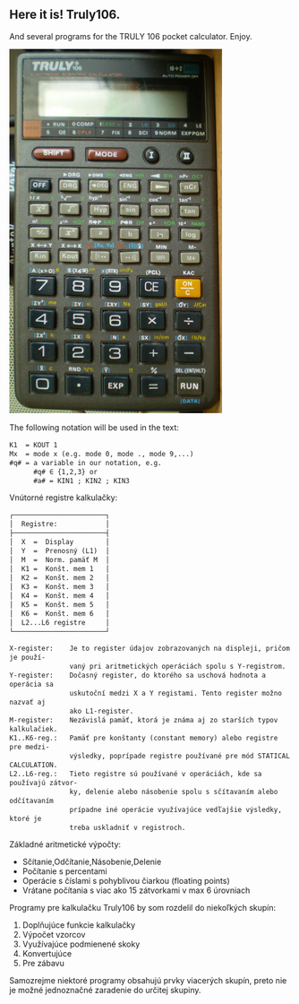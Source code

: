 ## Here it is! Truly106.
And several programs for the TRULY 106 pocket calculator. Enjoy.

![Truly106](Truly106.png)

The following notation will be used in the text:
```
K1  = KOUT 1
Mx  = mode x (e.g. mode 0, mode ., mode 9,...)
#q# = a variable in our notation, e.g.
      #q# ∈ {1,2,3} or
      #a# = KIN1 ; KIN2 ; KIN3
```

Vnútorné registre kalkulačky:
```
┌───────────────────────┐
│  Registre:            │
├───────────────────────┤
│  X  =  Display        │
│  Y  =  Prenosný (L1)  │
│  M  =  Norm. pamäť M  │
│  K1 =  Konšt. mem 1   │
│  K2 =  Konšt. mem 2   │
│  K3 =  Konšt. mem 3   │
│  K4 =  Konšt. mem 4   │
│  K5 =  Konšt. mem 5   │
│  K6 =  Konšt. mem 6   │
│  L2...L6 registre     │
└───────────────────────┘
```

```
X-register:    Je to register údajov zobrazovaných na displeji, pričom je použí-
               vaný pri aritmetických operáciách spolu s Y-registrom.
Y-register:    Dočasný register, do ktorého sa uschová hodnota a operácia sa
               uskutoční medzi X a Y registami. Tento register možno nazvať aj
               ako L1-register.
M-register:    Nezávislá pamäť, ktorá je známa aj zo starších typov kalkulačiek.
K1..K6-reg.:   Pamäť pre konštanty (constant memory) alebo registre pre medzi-
               výsledky, poprípade registre používané pre mód STATICAL CALCULATION.
L2..L6-reg.:   Tieto registre sú používané v operáciách, kde sa používajú zátvor-
               ky, delenie alebo násobenie spolu s sčítavaním alebo odčítavaním
               prípadne iné operácie využívajúce vedľajšie výsledky, ktoré je
               treba uskladniť v registroch.
```

Základné aritmetické výpočty:
- Sčítanie,Odčítanie,Násobenie,Delenie
- Počítanie s percentami
- Operácie s číslami s pohyblivou čiarkou (floating points)
- Vrátane počítania s viac ako 15 zátvorkami v max 6 úrovniach

Programy pre kalkulačku Truly106 by som rozdelil do niekoľkých skupín:
1. Doplňujúce funkcie kalkulačky
2. Výpočet vzorcov
3. Využívajúce podmienené skoky
4. Konvertujúce
5. Pre zábavu

Samozrejme niektoré programy obsahujú prvky viacerých skupín, preto nie je možné
jednoznačné zaradenie do určitej skupiny.
